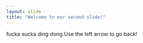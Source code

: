```yaml
---
layout: slide
title: "Welcome to our second slide!"
---
```

fucka sucka ding dong
Use the left arrow to go back!
